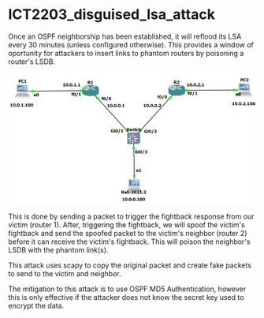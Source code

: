 # ICT2203_disguised_lsa_attack
Once an OSPF neighborship has been established, it will reflood its LSA every 30 minutes (unless configured otherwise). This provides a window of oportunity for attackers to insert links to phantom routers by poisoning a router's LSDB.

![alt text](https://github.com/Jasmin-Yap/ICT2203_disguised_lsa_attack/blob/main/topology.png)

This is done by sending a packet to trigger the fightback response from our victim (router 1). After, triggering the fightback, we will spoof the victim's fightback and send the spoofed packet to the victim's neighbor (router 2) before it can receive the victim's fightback. This will poison the neighbor's LSDB with the phantom link(s).

This attack uses scapy to copy the original packet and create fake packets to send to the victim and neighbor.

The mitigation to this attack is to use OSPF MD5 Authentication, however this is only effective if the attacker does not know the secret key used to encrypt the data.
